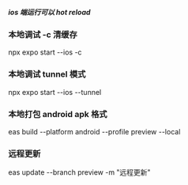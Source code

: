 ##### ios 端运行可以 hot reload

### 本地调试 -c 清缓存

npx expo start --ios -c

### 本地调试 tunnel 模式

npx expo start --ios --tunnel

### 本地打包 android apk 格式

eas build --platform android --profile preview --local

### 远程更新

eas update --branch preview -m "远程更新"

